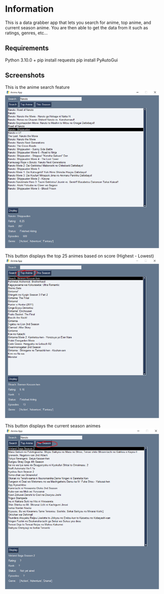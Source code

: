 # Information
This is a data grabber app that lets you search for anime, top anime, and current season anime. You are then able to get the data from it such as ratings, genres, etc...

## Requirements
Python 3.10.0 +
pip install requests
pip install PyAutoGui

## Screenshots
This is the anime search feature
![alt text](https://github.com/khoawack/Anime-Info/blob/main/ScreenShots/Test2.PNG)

This button displays the top 25 animes based on score (Highest - Lowest)
![alt text](https://github.com/khoawack/Anime-Info/blob/main/ScreenShots/Test1.PNG)

This button displays the current season animes
![alt text](https://github.com/khoawack/Anime-Info/blob/main/ScreenShots/Test3.PNG)
